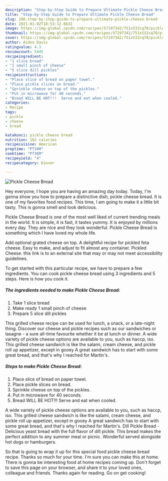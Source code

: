 ```yaml
---
description: "Step-by-Step Guide to Prepare Ultimate Pickle Cheese Bread"
title: "Step-by-Step Guide to Prepare Ultimate Pickle Cheese Bread"
slug: 286-step-by-step-guide-to-prepare-ultimate-pickle-cheese-bread
date: 2021-01-02T10:53:12.663Z
image: https://img-global.cpcdn.com/recipes/57197342/751x532cq70/pickle-cheese-bread-recipe-main-photo.jpg
thumbnail: https://img-global.cpcdn.com/recipes/57197342/751x532cq70/pickle-cheese-bread-recipe-main-photo.jpg
cover: https://img-global.cpcdn.com/recipes/57197342/751x532cq70/pickle-cheese-bread-recipe-main-photo.jpg
author: Aiden Davis
ratingvalue: 4.3
reviewcount: 5445
recipeingredient:
- "1 slice bread"
- "1 small pinch of cheese"
- "5 slice dill pickles"
recipeinstructions:
- "Place slice of bread on paper towel."
- "Place pickle slices on bread."
- "Sprinkle cheese on top of the pickles."
- "Put in microwave for 40 seconds."
- "Bread WILL BE HOT!!!  Serve and eat when cooled."
categories:
- Recipe
tags:
- pickle
- cheese
- bread

katakunci: pickle cheese bread 
nutrition: 162 calories
recipecuisine: American
preptime: "PT34M"
cooktime: "PT36M"
recipeyield: "4"
recipecategory: Dinner

---
```



![Pickle Cheese Bread](https://img-global.cpcdn.com/recipes/57197342/751x532cq70/pickle-cheese-bread-recipe-main-photo.jpg)

Hey everyone, I hope you are having an amazing day today. Today, I'm gonna show you how to prepare a distinctive dish, pickle cheese bread. It is one of my favorites food recipes. This time, I am going to make it a little bit tasty. This is gonna smell and look delicious.

Pickle Cheese Bread is one of the most well liked of current trending meals in the world. It is simple, it is fast, it tastes yummy. It is enjoyed by millions every day. They are nice and they look wonderful. Pickle Cheese Bread is something which I have loved my whole life.

Add optional grated cheese on top. A delightful recipe for pickled feta cheese. Easy to make, and adjust to fit almost any container. Pickled Cheese. this link is to an external site that may or may not meet accessibility guidelines.


To get started with this particular recipe, we have to prepare a few ingredients. You can cook pickle cheese bread using 3 ingredients and 5 steps. Here is how you cook it.

<!--inarticleads1-->

##### The ingredients needed to make Pickle Cheese Bread:

1. Take 1 slice bread
1. Make ready 1 small pinch of cheese
1. Prepare 5 slice dill pickles


This grilled cheese recipe can be used for lunch, a snack, or a late-night thing. Discover our cheese and pickle recipes such as our sandwiches or lasagne - a sure all-time favourite whether it be at lunch or dinner. A wide variety of pickle cheese options are available to you, such as haccp, iso. This grilled cheese sandwich is like the salami, cream cheese, and pickle roll up appetizer, except in gooey A great sandwich has to start with some great bread, and that&#39;s why I reached for Martin&#39;s. 

<!--inarticleads2-->

##### Steps to make Pickle Cheese Bread:

1. Place slice of bread on paper towel.
1. Place pickle slices on bread.
1. Sprinkle cheese on top of the pickles.
1. Put in microwave for 40 seconds.
1. Bread WILL BE HOT!!!  Serve and eat when cooled.


A wide variety of pickle cheese options are available to you, such as haccp, iso. This grilled cheese sandwich is like the salami, cream cheese, and pickle roll up appetizer, except in gooey A great sandwich has to start with some great bread, and that&#39;s why I reached for Martin&#39;s. Dill Pickle Bread - Delicious yeast bread with the full flavor of dill pickle. This bread makes the perfect addition to any summer meal or picnic. Wonderful served alongside hot dogs or hamburgers. 

So that is going to wrap it up for this special food pickle cheese bread recipe. Thanks so much for your time. I'm sure you can make this at home. There is gonna be interesting food at home recipes coming up. Don't forget to save this page on your browser, and share it to your loved ones, colleague and friends. Thanks again for reading. Go on get cooking!
